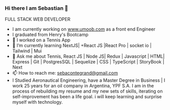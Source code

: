 

### Hi there I am Sebastian 👋


FULL STACK WEB DEVELOPER
- I am currently working on www.umoob.com as a front end Engineer
- I graduated from Henry's Bootcamp
- 🔭 I worked on a Tennis App
- 🌱 I’m currently learning NextJS| +React JS |React Pro | socket io | Tailwind | Mui
- 💬 Ask me about Tennis, React JS | Node JS| Redux | Javascript | HTML| Express | Git | PostgresSQL | Sequelize | CSS | TypeScript | StoryBook | Next
- 📫 How to reach me: sebacontegrand@gmail.com
- I Studied Aeronautical Engineering, have a Master Degree in Business | I work 25 years for an oil company in Argentina, YPF S.A. I am in the process of rebuilding my resume and my new sets of skills, iterating on self-improvement has been a life goal. i will keep learning and surprise myself with technology.

<!--
**sebacontegrand/sebacontegrand** is a ✨ _special_ ✨ repository because its `README.md` (this file) appears on your GitHub profile.

Here are some ideas to get you started:

- 🔭 I’m currently working on Tennis App
- 🌱 I’m currently learning NextJS
- 💬 Ask me about ...
- 📫 How to reach me: sebacontegrand@gmail.com

-->
